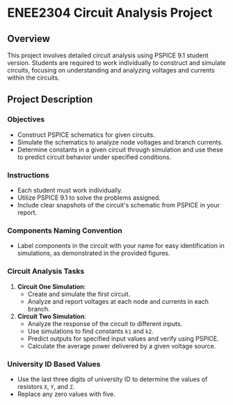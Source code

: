 # ENEE2304 Circuit Analysis Project

## Overview
This project involves detailed circuit analysis using PSPICE 9.1 student version. Students are required to work individually to construct and simulate circuits, focusing on understanding and analyzing voltages and currents within the circuits.

## Project Description
### Objectives
- Construct PSPICE schematics for given circuits.
- Simulate the schematics to analyze node voltages and branch currents.
- Determine constants in a given circuit through simulation and use these to predict circuit behavior under specified conditions.

### Instructions
- Each student must work individually.
- Utilize PSPICE 9.1 to solve the problems assigned.
- Include clear snapshots of the circuit's schematic from PSPICE in your report.

### Components Naming Convention
- Label components in the circuit with your name for easy identification in simulations, as demonstrated in the provided figures.

### Circuit Analysis Tasks
1. **Circuit One Simulation**:
   - Create and simulate the first circuit.
   - Analyze and report voltages at each node and currents in each branch.
2. **Circuit Two Simulation**:
   - Analyze the response of the circuit to different inputs.
   - Use simulations to find constants `k1` and `k2`.
   - Predict outputs for specified input values and verify using PSPICE.
   - Calculate the average power delivered by a given voltage source.

### University ID Based Values
- Use the last three digits of university ID to determine the values of resistors `X`, `Y`, and `Z`.
- Replace any zero values with five.



